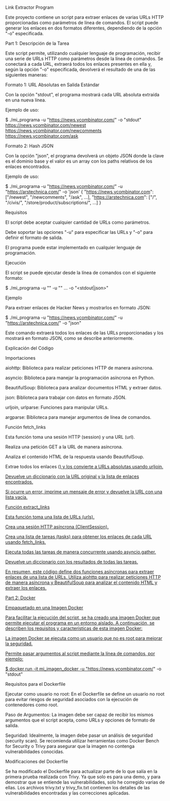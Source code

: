 Link Extractor Program

Este proyecto contiene un script para extraer enlaces de varias URLs HTTP proporcionadas como parámetros de línea de comandos. El script puede generar los enlaces en dos formatos diferentes, dependiendo de la opción "-o" especificada.

Part 1: Descripción de la Tarea

Este script permite, utilizando cualquier lenguaje de programación, recibir una serie de URLs HTTP como parámetros desde la línea de comandos. Se conectará a cada URL, extraerá todos los enlaces presentes en ella y, según la opción "-o" especificada, devolverá el resultado de una de las siguientes maneras:

Formato 1: URL Absolutas en Salida Estándar

Con la opción "stdout", el programa mostrará cada URL absoluta extraída en una nueva línea.

Ejemplo de uso:

$ ./mi_programa -u "https://news.ycombinator.com/" -o "stdout"
https://news.ycombinator.com/newest
https://news.ycombinator.com/newcomments
https://news.ycombinator.com/ask

Formato 2: Hash JSON

Con la opción "json", el programa devolverá un objeto JSON donde la clave es el dominio base y el valor es un array con los paths relativos de los enlaces encontrados.

Ejemplo de uso:

$ ./mi_programa -u "https://news.ycombinator.com/" -u "https://arstechnica.com/" -o 'json'
{
  "https://news.ycombinator.com": ["/newest", "/newcomments", "/ask", ...],
  "https://arstechnica.com": ["/", "/civis/", "/store/product/subscriptions/", ...]
}

Requisitos

El script debe aceptar cualquier cantidad de URLs como parámetros.

Debe soportar las opciones "-u" para especificar las URLs y "-o" para definir el formato de salida.

El programa puede estar implementado en cualquier lenguaje de programación.

Ejecución

El script se puede ejecutar desde la línea de comandos con el siguiente formato:

$ ./mi_programa -u "<URL1>" -u "<URL2>" ... -o "<stdout|json>"

Ejemplo

Para extraer enlaces de Hacker News y mostrarlos en formato JSON:

$ ./mi_programa -u "https://news.ycombinator.com/" -u "https://arstechnica.com/" -o "json"

Este comando extraerá todos los enlaces de las URLs proporcionadas y los mostrará en formato JSON, como se describe anteriormente.

Explicación del Código

Importaciones

aiohttp: Biblioteca para realizar peticiones HTTP de manera asíncrona.

asyncio: Biblioteca para manejar la programación asíncrona en Python.

BeautifulSoup: Biblioteca para analizar documentos HTML y extraer datos.

json: Biblioteca para trabajar con datos en formato JSON.

urljoin, urlparse: Funciones para manipular URLs.

argparse: Biblioteca para manejar argumentos de línea de comandos.

Función fetch_links

Esta función toma una sesión HTTP (session) y una URL (url).

Realiza una petición GET a la URL de manera asíncrona.

Analiza el contenido HTML de la respuesta usando BeautifulSoup.

Extrae todos los enlaces (<a href="...">) y los convierte a URLs absolutas usando urljoin.

Devuelve un diccionario con la URL original y la lista de enlaces encontrados.

Si ocurre un error, imprime un mensaje de error y devuelve la URL con una lista vacía.

Función extract_links

Esta función toma una lista de URLs (urls).

Crea una sesión HTTP asíncrona (ClientSession).

Crea una lista de tareas (tasks) para obtener los enlaces de cada URL usando fetch_links.

Ejecuta todas las tareas de manera concurrente usando asyncio.gather.

Devuelve un diccionario con los resultados de todas las tareas.

En resumen, este código define dos funciones asíncronas para extraer enlaces de una lista de URLs. Utiliza aiohttp para realizar peticiones HTTP de manera asíncrona y BeautifulSoup para analizar el contenido HTML y extraer los enlaces.

Part 2: Docker

Empaquetado en una Imagen Docker

Para facilitar la ejecución del script, se ha creado una imagen Docker que permite ejecutar el programa en un entorno aislado. A continuación, se describen los requisitos y características de esta imagen Docker:

La imagen Docker se ejecuta como un usuario que no es root para mejorar la seguridad.

Permite pasar argumentos al script mediante la línea de comandos, por ejemplo:

$ docker run -it mi_imagen_docker -u "https://news.ycombinator.com/" -o "stdout"

Requisitos para el Dockerfile

Ejecutar como usuario no root: En el Dockerfile se define un usuario no root para evitar riesgos de seguridad asociados con la ejecución de contenedores como root.

Paso de Argumentos: La imagen debe ser capaz de recibir los mismos argumentos que el script acepta, como URLs y opciones de formato de salida.

Seguridad: Idealmente, la imagen debe pasar un análisis de seguridad (security scan). Se recomienda utilizar herramientas como Docker Bench for Security o Trivy para asegurar que la imagen no contenga vulnerabilidades conocidas.

Modificaciones del Dockerfile

Se ha modificado el Dockerfile para actualizar parte de lo que salía en la primera prueba realizada con Trivy. Ya que solo es para una demo, y para demostrar que se entiende las vulnerabilidades, solo he corregido varias de ellas. Los archivos trivy.txt y trivy_fix.txt contienen los detalles de las vulnerabilidades encontradas y las correcciones aplicadas.

